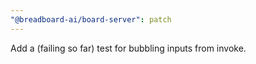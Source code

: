 ```yaml
---
"@breadboard-ai/board-server": patch
---
```


Add a (failing so far) test for bubbling inputs from invoke.
